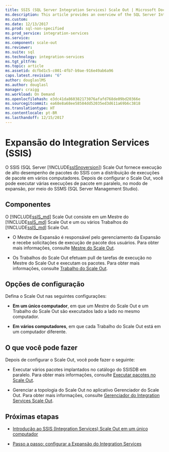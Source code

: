 ```yaml
---
title: SSIS (SQL Server Integration Services) Scale Out | Microsoft Docs
ms.description: This article provides an overview of the SQL Server Integration Services (SSIS) Scale Out feature, which provides high-performance execution of SSIS packages
ms.custom: 
ms.date: 12/13/2017
ms.prod: sql-non-specified
ms.prod_service: integration-services
ms.service: 
ms.component: scale-out
ms.reviewer: 
ms.suite: sql
ms.technology: integration-services
ms.tgt_pltfrm: 
ms.topic: article
ms.assetid: dcfbd1c5-c001-4fb7-b9ae-916e49ab6a96
caps.latest.revision: "6"
author: douglaslMS
ms.author: douglasl
manager: craigg
ms.workload: On Demand
ms.openlocfilehash: e3dc41da860382173076afafd768de09bd20366e
ms.sourcegitcommit: ea68e8a68ee58584dd52035ed3d611a69b6c3818
ms.translationtype: HT
ms.contentlocale: pt-BR
ms.lasthandoff: 12/15/2017
---
```

# <a name="integration-services-ssis-scale-out"></a>Expansão do Integration Services (SSIS)
O SSIS (SQL Server [!INCLUDE[ssISnoversion](../../includes/ssisnoversion-md.md)]) Scale Out fornece execução de alto desempenho de pacotes do SSIS com a distribuição de execuções de pacote em vários computadores. Depois de configurar o Scale Out, você pode executar várias execuções de pacote em paralelo, no modo de expansão, por meio do SSMS (SQL Server Management Studio).

## <a name="components"></a>Componentes
O [!INCLUDE[ssIS_md](../../includes/ssis-md.md)] Scale Out consiste em um Mestre do [!INCLUDE[ssIS_md](../../includes/ssis-md.md)] Scale Out e um ou vários Trabalhos do [!INCLUDE[ssIS_md](../../includes/ssis-md.md)] Scale Out.

-   O Mestre de Expansão é responsável pelo gerenciamento da Expansão e recebe solicitações de execução de pacote dos usuários. Para obter mais informações, consulte [Mestre do Scale Out](integration-services-ssis-scale-out-master.md).

-   Os Trabalhos do Scale Out efetuam pull de tarefas de execução no Mestre do Scale Out e executam os pacotes. Para obter mais informações, consulte [Trabalho do Scale Out](integration-services-ssis-scale-out-worker.md).

## <a name="configuration-options"></a>Opções de configuração
Defina o Scale Out nas seguintes configurações:

-   **Em um único computador**, em que um Mestre do Scale Out e um Trabalho do Scale Out são executados lado a lado no mesmo computador.

-   **Em vários computadores**, em que cada Trabalho do Scale Out está em um computador diferente.

## <a name="what-you-can-do"></a>O que você pode fazer
Depois de configurar o Scale Out, você pode fazer o seguinte:

-   Executar vários pacotes implantados no catálogo do SSISDB em paralelo. Para obter mais informações, consulte [Executar pacotes no Scale Out](run-packages-in-integration-services-ssis-scale-out.md).

-   Gerenciar a topologia do Scale Out no aplicativo Gerenciador do Scale Out. Para obter mais informações, consulte [Gerenciador do Integration Services Scale Out](integration-services-ssis-scale-out-manager.md).

## <a name="next-steps"></a>Próximas etapas
-   [Introdução ao SSIS (Integration Services) Scale Out em um único computador](get-started-with-ssis-scale-out-onebox.md)

-   [Passo a passo: configurar a Expansão do Integration Services](walkthrough-set-up-integration-services-scale-out.md)
